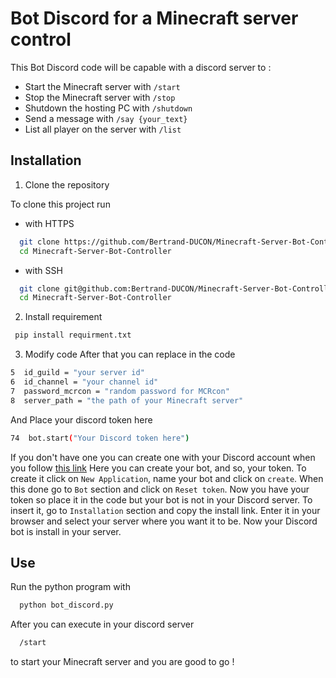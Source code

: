 # Bot Discord for a Minecraft server control
This Bot Discord code will be capable with a discord server to :
  - Start the Minecraft server with `/start`
  - Stop the Minecraft server with `/stop`
  - Shutdown the hosting PC with `/shutdown`
  - Send a message with `/say {your_text}`
  - List all player on the server with `/list`

## Installation
1. Clone the repository

To clone this project run 
  - with HTTPS
```bash
  git clone https://github.com/Bertrand-DUCON/Minecraft-Server-Bot-Controller.git
  cd Minecraft-Server-Bot-Controller
```
  - with SSH 
```bash
  git clone git@github.com:Bertrand-DUCON/Minecraft-Server-Bot-Controller.git
  cd Minecraft-Server-Bot-Controller
```
2. Install requirement
```bash
 pip install requirment.txt
```
3. Modify code
After that you can replace in the code 
```bash
5  id_guild = "your server id"
6  id_channel = "your channel id"
7  password_mcrcon = "random password for MCRcon"
8  server_path = "the path of your Minecraft server"
```
And Place your discord token here 
```bash
74  bot.start("Your Discord token here")
```
If you don't have one you can create one with your Discord account when you follow [this link](https://discord.com/developers/applications/)
Here you can create your bot, and so, your token. 
To create it click on `New Application`, name your bot and click on `create`. 
When this done go to `Bot` section and click on `Reset token`. 
Now you have your token so place it in the code but your bot is not in your Discord server.
To insert it, go to `Installation` section and copy the install link. Enter it in your browser and select your server where you want it to be.
Now your Discord bot is install in your server.

## Use
Run the python program with 
```bash
  python bot_discord.py
```
After you can execute in your discord server
```bash
  /start
```
to start your Minecraft server and you are good to go !
